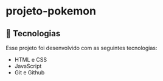 # projeto-pokemon

## 🚀 Tecnologias

Esse projeto foi desenvolvido com as seguintes tecnologias:

- HTML e CSS
- JavaScript
- Git e Github
